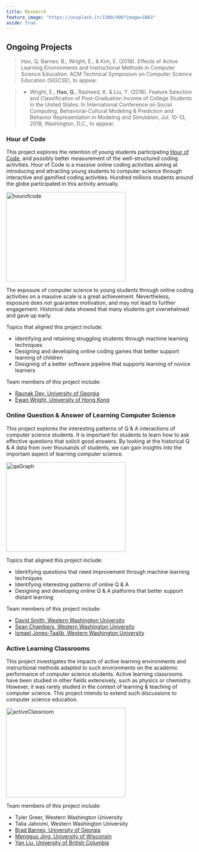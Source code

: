 ```yaml
---
title: Research
feature_image: "https://unsplash.it/1300/400?image=1063"
aside: true
---
```


## Ongoing Projects

> Hao, Q, Barnes, B., Wright, E., & Kim, E. (2018). 
> Effects of Active Learning Environments and Instructional Methods in Computer Science Education. 
> ACM Technical Symposium on Computer Science Education (SIGCSE), to appear.

> * Wright, E., <strong>Hao, Q.</strong>, Rasheed, K. & Liu, Y. (2018). Feature 
> Selection and Classification of Post-Graduation Income of College Students in the United 
> States. In International Conference on Social Computing, Behavioral-Cultural Modeling & 
> Prediction and Behavior Representation in Modeling and Simulation, Jul. 10-13, 2018, Washington, D.C., to appear.

### Hour of Code

This project explores the retention of young students participating <a href="https://hourofcode.com/us" target="_blank">Hour of Code</a>, and possibly better measurement of the well-structured coding activities. Hour of Code is a massive online coding activities aiming at introducing and attracting young students to computer science through interactive and gamified coding activities. Hundred millions students around the globe participated in this activity annually. 

<img src="https://farm5.staticflickr.com/4331/37230163801_7004639bf1.jpg" width="320" height="240" alt="hourofcode">
	
The exposure of computer science to young students through online coding activities on a massive scale is a great achievement. Nevertheless, exposure does not guarantee motivation, and may not lead to further engagement. Historical data showed that many students got overwhelmed and gave up early.

Topics that aligned this project include:

* Identifying and retaining struggling students through machine learning techniques
* Designing and developing online coding games that better support learning of children
* Designing of a better software pipeline that supports learning of novice learners

Team members of this project include:

* <a href="https://www.linkedin.com/in/raunak-dey-a85390114/" target="_blank">Raunak Dey, University of Georgia</a>
* <a href="http://spsweb.edu.hku.hk/profile.php?sid=100746" target="_blank">Ewan Wright, University of Hong Kong</a>

### Online Question & Answer of Learning Computer Science

This project explores the interesting patterns of Q & A interactions of computer science students. It is important for students to learn how to ask effective questions that solicit good answers. By looking at the historical Q & A data from over thousands of students, we can gain insights into the important aspect of learning computer science.

<img src="https://farm5.staticflickr.com/4454/37782035171_774850ea7c_b.jpg" width="320" height="240" alt="qaGraph">

Topics that aligned this project include:

* Identifying questions that need improvement through machine learning techniques
* Identifying interesting patterns of online Q & A
* Designing and developing online Q & A platforms that better support distant learning

Team members of this project include:

* <a href="#">David Smith, Western Washington University</a>
* <a href="https://www.linkedin.com/in/seanachambers/" target="_blank">Sean Chambers, Western Washington University</a>
* <a href="#">Ismael Jones-Taalib, Western Washington University</a>

### Active Learning Classrooms

This project investigates the impacts of active learning environments and instructional methods adapted to such environments on the academic performance of computer science students. Active learning classrooms have been studied in other fields extensively, such as physics or chemistry. However, it was rarely studied in the context of learning & teaching of computer science. This project intends to extend such discussions to computer science education.

<img src="https://farm5.staticflickr.com/4404/36975322400_e898114369_n.jpg" width="320" height="240" alt="activeClassroom">

Team members of this project include:

* Tyler Greer, Western Washington University
* Talia Jahromi, Western Washington University
* <a href="http://www.cs.uga.edu/directory/brad-barnes" target="_blank">Brad Barnes, University of Georgia</a>
* <a href="https://sohe.wisc.edu/graduate-students/meet-our-graduate-students/human-development-and-family-studies-graduate-students/mengguo-jing/" target="_blank">Mengguo Jing, University of Wisconsin</a>
* <a href="http://ecps.educ.ubc.ca/person/yan-liu/" target="_blank">Yan Liu, University of British Columbia</a>